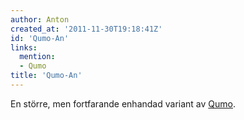```yaml
---
author: Anton
created_at: '2011-11-30T19:18:41Z'
id: 'Qumo-An'
links:
  mention:
  - Qumo
title: 'Qumo-An'
---
```


En större, men fortfarande enhandad variant av [Qumo].

  [Qumo]: Qumo
